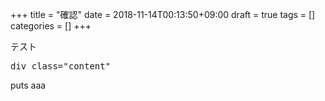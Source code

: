 +++
title = "確認"
date = 2018-11-14T00:13:50+09:00
draft = true
tags = []
categories = []
+++

テスト
<pre>div class="content"</pre>puts aaa
